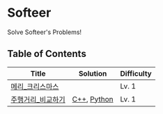 # Softeer
Solve Softeer's Problems!

## Table of Contents
| Title | Solution | Difficulty |
| ----- | -------- | ---------- |
| [메리_크리스마스](https://softeer.ai/practice/9660) |  | Lv. 1 |
| [주행거리_비교하기](https://softeer.ai/practice/6253) | [C++](./주행거리_비교하기/주행거리_비교하기.cpp), [Python](./주행거리_비교하기/주행거리_비교하기.py) | Lv. 1 |
